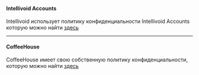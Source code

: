 #### Intellivoid Accounts

Intellivoid использует политику конфиденциальности Intellivoid Accounts которую можно найти [здесь](https://accounts.intellivoid.info/privacy)

--------------------------------------------------------------

#### CoffeeHouse

CoffeeHouse имеет свою собственную политику конфиденциальности, которую можно найти [здесь](https://coffeehouse.intellivoid.info/privacy)